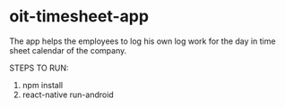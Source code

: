 # oit-timesheet-app
The app helps the employees to log his own log work for the day in time sheet calendar of the company.


STEPS TO RUN:

1. npm install
2. react-native run-android

